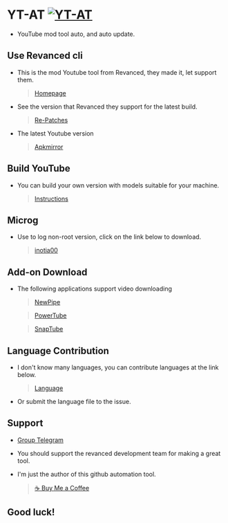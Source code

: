 # YT-AT [![YT-AT](https://github.com/kakathic/YT-AT/actions/workflows/Install.yml/badge.svg)](https://github.com/kakathic/YT-AT/actions/workflows/Install.yml)

- YouTube mod tool auto, and auto update.

**Use Revanced cli**
---

- This is the mod Youtube tool from Revanced, they made it, let support them.

   > [Homepage](https://github.com/revanced)

- See the version that Revanced they support for the latest build.

   > [Re-Patches](https://github.com/revanced/revanced-patches)

- The latest Youtube version

   > [Apkmirror](https://www.apkmirror.com/apk/google-inc/youtube/)

**Build YouTube**
---

- You can build your own version with models suitable for your machine. 

   > [Instructions](./.github/Tools/Auto.md)

**Microg**
---

- Use to log non-root version, click on the link below to download.

   > [inotia00](https://github.com/inotia00/VancedMicroG)

**Add-on Download**
---

- The following applications support video downloading

   > [NewPipe](https://newpipe.net)

   > [PowerTube](https://github.com/razar-dev/PowerTube)

   > [SnapTube](https://www.snaptubeapp.com)

**Language Contribution**
---

- I don't know many languages, you can contribute languages ​​at the link below.

   > [Language](./Lang)

- Or submit the language file to the issue.

**Support**
---

- [Group Telegram](https://t.me/toolvn)

- You should support the revanced development team for making a great tool.

- I'm just the author of this github automation tool.

  > [☕ Buy Me a Coffee](http://paypal.me/kakathic)

**Good luck!**
---
